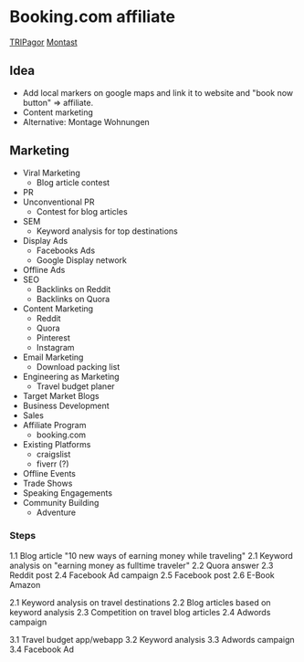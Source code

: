 Booking.com affiliate
=====================

[TRIPagor](http://tripagor.com)
[Montast](http://montast.de)


Idea
----

- Add local markers on google maps and link it to website and "book now button" => affiliate.
- Content marketing
- Alternative: Montage Wohnungen


Marketing
---------

-   Viral Marketing
    * Blog article contest
-   PR
-   Unconventional PR
    * Contest for blog articles
-   SEM
    * Keyword analysis for top destinations
-   Display Ads
    * Facebooks Ads
    * Google Display network
-   Offline Ads
-   SEO
    * Backlinks on Reddit
    * Backlinks on Quora
-   Content Marketing
    * Reddit
    * Quora
    * Pinterest
    * Instagram
-   Email Marketing
    * Download packing list
-   Engineering as Marketing
    * Travel budget planer
-   Target Market Blogs
-   Business Development
-   Sales
-   Affiliate Program
    * booking.com
-   Existing Platforms
    * craigslist
    * fiverr (?)
-   Offline Events
-   Trade Shows
-   Speaking Engagements
-   Community Building
    * Adventure 


### Steps ###

1.1  Blog article "10 new ways of earning money while traveling"
2.1  Keyword analysis on "earning money as fulltime traveler"
2.2  Quora answer
2.3  Reddit post
2.4  Facebook Ad campaign
2.5  Facebook post
2.6  E-Book Amazon

2.1  Keyword analysis on travel destinations
2.2  Blog articles based on keyword analysis
2.3  Competition on travel blog articles
2.4  Adwords campaign


3.1  Travel budget app/webapp
3.2  Keyword analysis
3.3  Adwords campaign
3.4  Facebook Ad




